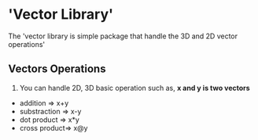 # 'Vector Library'

The 'vector library is simple package that handle the 3D and 2D vector operations'

## Vectors Operations

1. You can handle 2D, 3D basic operation such as,
**x and y is two vectors**
- addition => x+y
- substraction => x-y
- dot product => x*y
- cross product=> x@y



